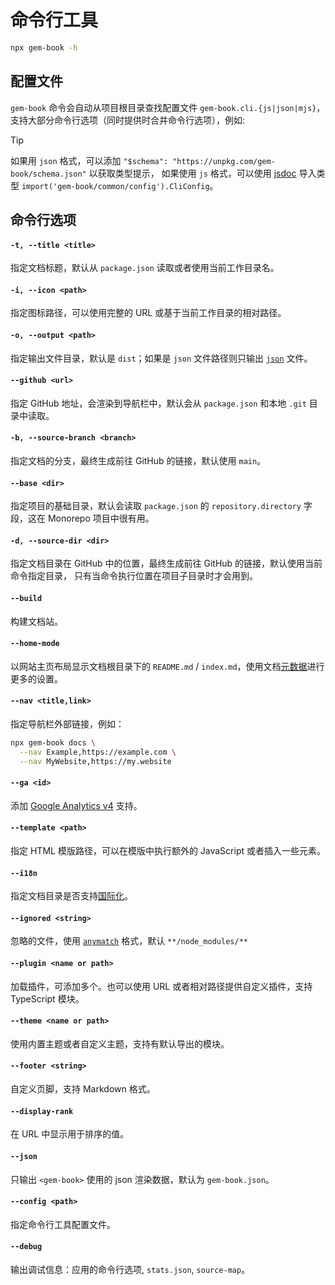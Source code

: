 # 命令行工具

```bash
npx gem-book -h
```

## 配置文件

`gem-book` 命令会自动从项目根目录查找配置文件 `gem-book.cli.{js|json|mjs}`，支持大部分命令行选项（同时提供时合并命令行选项），例如:

<gbp-raw src="gem-book.cli.json" range="1,3-"></gbp-raw>

> [!TIP]
> 如果用 `json` 格式，可以添加 `"$schema": "https://unpkg.com/gem-book/schema.json"` 以获取类型提示，
> 如果使用 `js` 格式，可以使用 [jsdoc](https://jsdoc.app/tags-type) 导入类型 `import('gem-book/common/config').CliConfig`。

## 命令行选项

#### `-t, --title <title>`

指定文档标题，默认从 `package.json` 读取或者使用当前工作目录名。

#### `-i, --icon <path>`

指定图标路径，可以使用完整的 URL 或基于当前工作目录的相对路径。

#### `-o, --output <path>`

指定输出文件目录，默认是 `dist`；如果是 `json` 文件路径则只输出 [`json`](#--json) 文件。

#### `--github <url>`

指定 GitHub 地址，会渲染到导航栏中，默认会从 `package.json` 和本地 `.git` 目录中读取。

#### `-b, --source-branch <branch>`

指定文档的分支，最终生成前往 GitHub 的链接，默认使用 `main`。

#### `--base <dir>`

指定项目的基础目录，默认会读取 `package.json` 的 `repository.directory` 字段，这在 Monorepo 项目中很有用。

#### `-d, --source-dir <dir>`

指定文档目录在 GitHub 中的位置，最终生成前往 GitHub 的链接，默认使用当前命令指定目录，
只有当命令执行位置在项目子目录时才会用到。

#### `--build`

构建文档站。

#### `--home-mode`

以网站主页布局显示文档根目录下的 `README.md` / `index.md`，使用文档[元数据](./004-metadata.md)进行更多的设置。

#### `--nav <title,link>`

指定导航栏外部链接，例如：

```bash
npx gem-book docs \
  --nav Example,https://example.com \
  --nav MyWebsite,https://my.website
```

#### `--ga <id>`

添加 [Google Analytics v4](https://developers.google.com/analytics/devguides/collection/ga4) 支持。

#### `--template <path>`

指定 HTML 模版路径，可以在模版中执行额外的 JavaScript 或者插入一些元素。

#### `--i18n`

指定文档目录是否支持[国际化](./002-i18n.md)。

#### `--ignored <string>`

忽略的文件，使用 [`anymatch`](https://github.com/micromatch/anymatch) 格式，默认 `**/node_modules/**`

#### `--plugin <name or path>`

加载插件，可添加多个。也可以使用 URL 或者相对路径提供自定义插件，支持 TypeScript 模块。

#### `--theme <name or path>`

使用内置主题或者自定义主题，支持有默认导出的模块。

#### `--footer <string>`

自定义页脚，支持 Markdown 格式。

#### `--display-rank`

在 URL 中显示用于排序的值。

#### `--json`

只输出 `<gem-book>` 使用的 json 渲染数据，默认为 `gem-book.json`。

#### `--config <path>`

指定命令行工具配置文件。

#### `--debug`

输出调试信息：应用的命令行选项, `stats.json`, `source-map`。
